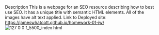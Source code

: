 Description
    This is a webpage for an SEO resource describing how to best use SEO. It has a unique title with semantic HTML elements. All of the images have alt text applied. 
    Link to Deployed site: https://jameswhatcott.github.io/homework-01-jw/ 
![127 0 0 1_5500_index html](https://github.com/jameswhatcott/homework-01-jw/assets/162528300/8a48d7a6-9520-4404-b5e2-f6c7f590a113)
